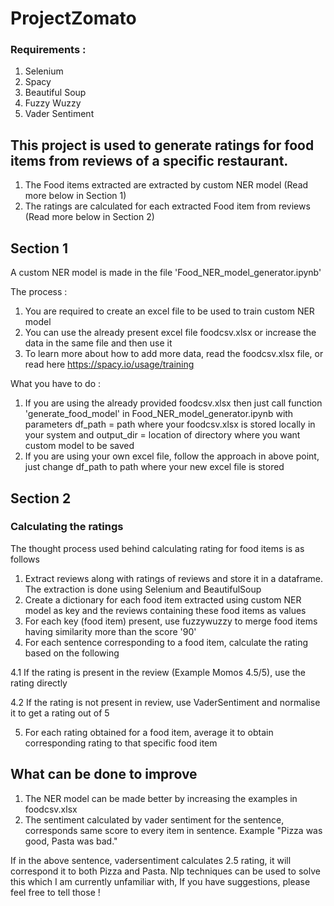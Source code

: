 # ProjectZomato

### Requirements :

1. Selenium
2. Spacy
3. Beautiful Soup
4. Fuzzy Wuzzy
5. Vader Sentiment

## This project is used to generate ratings for food items from reviews of a specific restaurant.

1. The Food items extracted are extracted by custom NER model (Read more below in Section 1)
2. The ratings are calculated for each extracted Food item from reviews (Read more below in Section 2)

## Section 1

A custom NER model is made in the file 'Food_NER_model_generator.ipynb' 

The process :

1. You are required to create an excel file to be used to train custom NER model
2. You can use the already present excel file foodcsv.xlsx or increase the data in the same file and then use it
3. To learn more about how to add more data, read the foodcsv.xlsx file, or read here https://spacy.io/usage/training

What you have to do :

1. If you are using the already provided foodcsv.xlsx then just call function 'generate_food_model' in Food_NER_model_generator.ipynb with parameters df_path = path where your foodcsv.xlsx is stored locally in your system and output_dir = location of directory where you want custom model to be saved
2. If you are using your own excel file, follow the approach in above point, just change df_path to path where your new excel file is stored

## Section 2

### Calculating the ratings

The thought process used behind calculating rating for food items is as follows

1. Extract reviews along with ratings of reviews and store it in a dataframe. The extraction is done using Selenium and BeautifulSoup
2. Create a dictionary for each food item extracted using custom NER model as key and the reviews containing these food items as values
3. For each key (food item) present, use fuzzywuzzy to merge food items having similarity more than the score '90'
4. For each sentence corresponding to a food item, calculate the rating based on the following

4.1 If the rating is present in the review (Example Momos 4.5/5), use the rating directly

4.2 If the rating is not present in review, use VaderSentiment and normalise it to get a rating out of 5

5. For each rating obtained for a food item, average it to obtain corresponding rating to that specific food item

## What can be done to improve

1. The NER model can be made better by increasing the examples in foodcsv.xlsx
2. The sentiment calculated by vader sentiment for the sentence, corresponds same score to every item in sentence. Example "Pizza was good, Pasta was bad."

If in the above sentence, vadersentiment calculates 2.5 rating, it will correspond it to both Pizza and Pasta. Nlp techniques can be used to solve this which I am currently unfamiliar with, If you have suggestions, please feel free to tell those !

